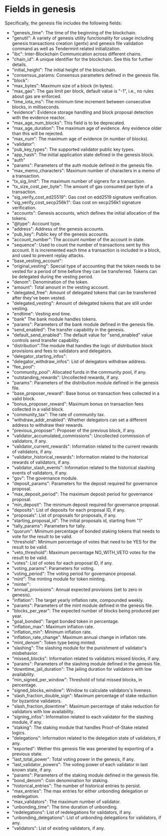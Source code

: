 # Fields in genesis

Specifically, the genesis file includes the following fields:



* "genesis_time": The time of the beginning of the blockchain.
* "genutil": A variety of genesis utility functionality for usage including genesis transactions creation (gentx) and genesis file validation command as well as Tendermint related initialization.
* "ibc": Inter-Blockchain Communication across different chains.
* "chain_id": A unique identifier for the blockchain. See this for further details.
* "initial_height": The initial height of the blockchain.
* "consensus_params: Consensus parameters defined in the genesis file.
* "block":
* "max_bytes": Maximum size of a block (in bytes).
* "max_gas": The gas limit per block, default value is "-1", i.e., no rules about gas are enforced.
* "time_iota_ms": The minimum time increment between consecutive blocks, in milliseconds.
* "evidence": Evidence storage handling and block proposal detection with the evidence reactor.
* "max_age_num_blocks": This field is to be deprecated.
* "max_age_duration": The maximum age of evidence. Any evidence older than this will be rejected.
* "max_num": The maximum age of evidence (in number of blocks).
* "validator":
* "pub_key_types": The supported validator public key types.
* "app_hash": The initial application state defined in the genesis block.
* "auth"
* "params": Parameters of the auth module defined in the genesis file.
* "max_memo_characters": Maximum number of characters in a memo of a transaction.
* "tx_sig_limit": The maximum number of signers for a transaction.
* "tx_size_cost_per_byte": The amount of gas consumed per byte of a transaction.
* "sig_verify_cost_ed25519": Gas cost on edd2519 signature verification.
* "sig_verify_cost_secp256k1": Gas cost on secp256k1 signature verification.
* "accounts": Genesis accounts, which defines the initial allocation of the tokens.
* "@type": Account type.
* "address": Address of the genesis accounts.
* "pub_key": Public key of the genesis accounts.
* "account_number": The account number of the account in state.
* "sequence": Used to count the number of transactions sent by this account. It is incremented each time a transaction is included in a block, and used to prevent replay attacks.
* "base_vesting_account":
* "original_vesting": Special type of accounting that the token needs to be vested for a period of time before they can be transferred. Tokens can be delegated during the vesting period.
* "denom": Denomination of the token.
* "amount": Total amount in the vesting account.
* "delegated_free": Amount of delegated tokens that can be transferred after they've been vested.
* "delegated_vesting": Amount of delegated tokens that are still under vesting.
* "endtime": Vesting end time.
* "bank" The bank module handles tokens.
* "params": Parameters of the bank module defined in the genesis file.
* "send_enabled": The transfer capability in the genesis.
* "default_send_enabled": The default value for "send_enabled" value controls send transfer capability.
* "distribution":The module that handles the logic of distribution block provisions and fees to validators and delegators.
* "delegator_starting_infos":
* "delegator_withdraw_infos": List of delegators withdraw address.
* "fee_pool":
* "community_pool": Allocated funds in the community pool, if any.
* "outstanding_rewards": Uncollected rewards, if any.
* "params": Parameters of the distribution module defined in the genesis file.
* "base_proposer_reward": Base bonus on transaction fees collected in a valid block.
* "bonus_proposer_reward": Maximum bonus on transaction fees collected in a valid block.
* "community_tax": The rate of community tax.
* "withdraw_addr_enabled": Whether delegators can set a different address to withdraw their rewards.
* "previous_proposer": Proposer of the previous block, if any.
* "validator_accumulated_commissions": Uncollected commission of validators, if any.
* "validator_current_rewards": Information related to the current rewards of validators, if any.
* "validator_historical_rewards": Information related to the historical rewards of validators, if any.
* "validator_slash_events": Information related to the historical slashing events of validators, if any.
* "gov": The governance module.
* "deposit_params": Parameters for the deposit required for governance proposal.
* "max_deposit_period": The maximum deposit period for governance proposal.
* "min_deposit": The minimum deposit required for governance proposal.
* "deposits": List of deposits for each proposal ID, if any.
* "proposals": List of proposals for proposals, if any.
* "starting_proposal_id": The initial proposals id, starting from "1"
* "tally_params": Parameters for tally.
* "quorum": Minimum percentage of bonded staking tokens that needs to vote for the result to be valid.
* "threshold": Minimum percentage of votes that need to be YES for the result to be valid.
* "veto_threshold": Maximum percentage NO_WITH_VETO votes for the result to be valid.
* "votes": List of votes for each proposal ID, if any.
* "voting_params": Parameters for voting.
* "voting_period": The voting period for governance proposal.
* "mint": The minting module for token minting.
* "minter":
* "annual_provisions": Annual expected provisions (set to zero in genesis).
* "inflation": The target yearly inflation rate, compounded weekly.
* "params": Parameters of the mint module defined in the genesis file.
* "blocks_per_year": The expected number of blocks being produced per year.
* "goal_bonded": Target bonded token in percentage.
* "inflation_max": Maximum inflation rate.
* "inflation_min": Minimum inflation rate.
* "inflation_rate_change": Maximum annual change in inflation rate.
* "mint_denom": Token type being minted.
* "slashing": The slashing module for the punishment of validator's misbehavior.
* "missed_blocks": Information related to validators missed blocks, if any.
* "params": Parameters of the slashing module defined in the genesis file.
* "downtime_jail_duration": The jailing duration for validators with low availability.
* "min_signed_per_window": Threshold of total missed blocks, in percentage.
* "signed_blocks_window": Window to calculate validators's liveness.
* "slash_fraction_double_sign": Maximum percentage of stake reduction for byzantine validators.
* "slash_fraction_downtime": Maximum percentage of stake reduction for validators with low availability.
* "signing_infos": Information related to each validator for the slashing module, if any.
* "staking": The staking module that handles Proof-of-Stake related logics.
* "delegations": Information related to the delegation state of validators, if any.
* "exported": Wether this genesis file was generated by exporting of a previous state.
* "last_total_power": Total voting power in the genesis, if any.
* "last_validator_powers": The voting power of each validator in last known state, if any.
* "params": Parameters of the staking module defined in the genesis file.
* "bond_denom": Coin denomination for staking.
* "historical_entries": The number of historical entries to persist.
* "max_entries": The max entries for either unbonding delegation or redelegation.
* "max_validators": The maximum number of validator.
* "unbonding_time": The time duration of unbonding.
* "redelegations": List of redelegations for validators, if any.
* "unbonding_delegations": List of unbonding delegations for validators, if any.
* "validators": List of existing validators, if any.
